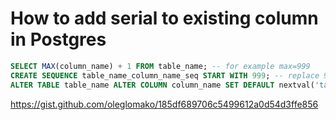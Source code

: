 # How to add serial to existing column in Postgres

```sql
SELECT MAX(column_name) + 1 FROM table_name; -- for example max=999
CREATE SEQUENCE table_name_column_name_seq START WITH 999; -- replace 999 with max above
ALTER TABLE table_name ALTER COLUMN column_name SET DEFAULT nextval('table_name_column_name_seq');
```

<https://gist.github.com/oleglomako/185df689706c5499612a0d54d3ffe856>
